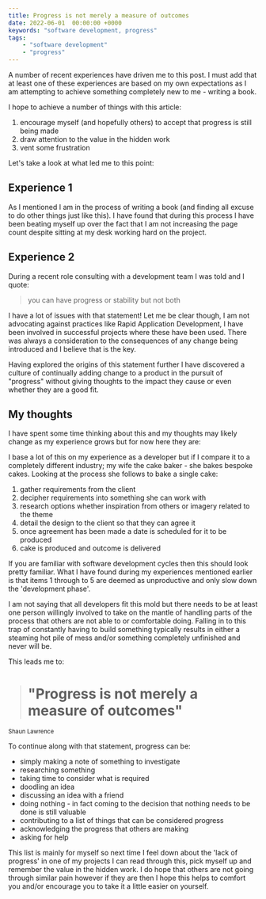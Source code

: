 ```yaml
---
title: Progress is not merely a measure of outcomes
date: 2022-06-01  00:00:00 +0000
keywords: "software development, progress"
tags:
    - "software development"
    - "progress"
---
```


A number of recent experiences have driven me to this post. I must add that at least one of these experiences are based on my own expectations as I am attempting to achieve something completely new to me - writing a book.

I hope to achieve a number of things with this article:

1. encourage myself (and hopefully others) to accept that progress is still being made
1. draw attention to the value in the hidden work
1. vent some frustration

Let's take a look at what led me to this point:

## Experience 1

As I mentioned I am in the process of writing a book (and finding all excuse to do other things just like this). I have found that during this process I have been beating myself up over the fact that I am not increasing the page count despite sitting at my desk working hard on the project.

## Experience 2

During a recent role consulting with a development team I was told and I quote:

> you can have progress or stability but not both

I have a lot of issues with that statement! Let me be clear though, I am not advocating against practices like Rapid Application Development, I have been involved in successful projects where these have been used. There was always a consideration to the consequences of any change being introduced and I believe that is the key.

Having explored the origins of this statement further I have discovered a culture of continually adding change to a product in the pursuit of "progress" without giving thoughts to the impact they cause or even whether they are a good fit.

## My thoughts

I have spent some time thinking about this and my thoughts may likely change as my experience grows but for now here they are:

I base a lot of this on my experience as a developer but if I compare it to a completely different industry; my wife the cake baker - she bakes bespoke cakes. Looking at the process she follows to bake a single cake:

1. gather requirements from the client
1. decipher requirements into something she can work with
1. research options whether inspiration from others or imagery related to the theme
1. detail the design to the client so that they can agree it
1. once agreement has been made a date is scheduled for it to be produced
1. cake is produced and outcome is delivered

If you are familiar with software development cycles then this should look pretty familiar. What I have found during my experiences mentioned earlier is that items 1 through to 5 are deemed as unproductive and only slow down the 'development phase'.

I am not saying that all developers fit this mold but there needs to be at least one person willingly involved to take on the mantle of handling parts of the process that others are not able to or comfortable doing. Falling in to this trap of constantly having to build something typically results in either a steaming hot pile of mess and/or something completely unfinished and never will be.

This leads me to:

> # "Progress is not merely a measure of outcomes"

<sub>Shaun Lawrence</sub>

To continue along with that statement, progress can be:

- simply making a note of something to investigate
- researching something
- taking time to consider what is required
- doodling an idea
- discussing an idea with a friend
- doing nothing - in fact coming to the decision that nothing needs to be done is still valuable
- contributing to a list of things that can be considered progress
- acknowledging the progress that others are making
- asking for help

This list is mainly for myself so next time I feel down about the 'lack of progress' in one of my projects I can read through this, pick myself up and remember the value in the hidden work. I do hope that others are not going through similar pain however if they are then I hope this helps to comfort you and/or encourage you to take it a little easier on yourself.
